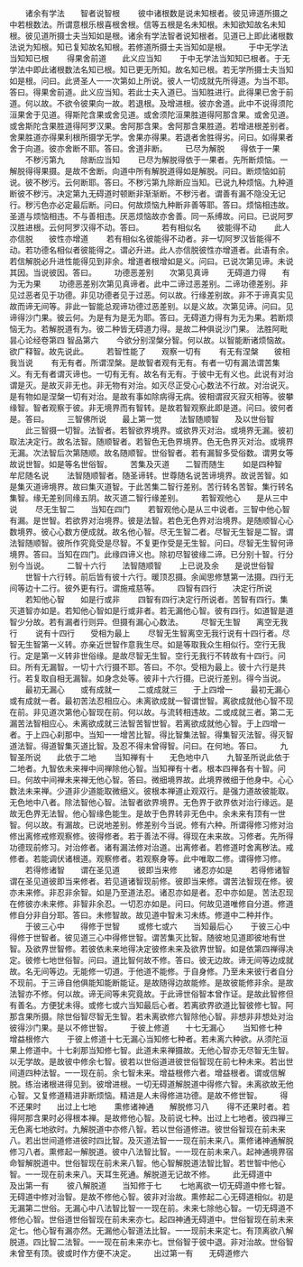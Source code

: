 <!-- { "loadSidebar": true } -->
　　诸余有学法　　智者说智根
　　彼中诸根数是说未知根者。彼见谛道所摄之中若根数法。所谓意根乐根喜根舍根。信等五根是名未知根。未知欲知故名未知根。彼见道所摄士夫当知如是根。诸余有学法智者说知根者。见道已上即此诸根数法说为知根。知已复知故名知根。若修道所摄士夫当知如是根。
　　于中无学法　　当知知已根
　　得果舍前道　　此义应当知
　　于中无学法当知知已根者。于无学法中即此诸根数法名知已根。知已更无所知。故名知已根。若无学所摄士夫当知如是根。问曰。此贤圣人一一次第如上所说。彼人一切成就先所得道。为当不耶。答曰。得果舍前道。此义应当知。若此士夫入道已。当知胜进行。此得果已舍于前道。何以故。不欲令彼果向一故。若退根。及增进根。彼亦舍道。此中不说得须陀洹果舍于见道。得斯陀含果或舍见道。或舍须陀洹果胜道得阿那含果。或舍见道。或舍斯陀含果胜道得阿罗汉果。舍阿那含果。舍阿那含果胜道。若增进根差别者。舍果胜道亦得果利根所摄学无学。舍果亦得果。若退者舍胜得劣。问曰。如得果者舍于向道。彼亦舍断不耶。答曰。舍道非断。
　　已尽为解脱　　得依于一果
　　不秽污第九　　除断应当知
　　已尽为解脱得依于一果者。先所断烦恼。一解脱得得果摄。是故不舍断。向道中所有解脱道得如是解脱。问曰。断烦恼如前说。彼不秽污。云何断耶。答曰。不秽污第九除断应当知。已说九种烦恼。九种道断彼不秽污。决定第九无碍道时顿断非渐渐断。不秽污者。谓善有漏不隐没无记行。秽污色亦必定最后断。问曰。何故烦恼九种断非善等耶。答曰。烦恼相违故。圣道与烦恼相违。不与善相违。厌恶烦恼故亦舍善。同一系缚故。问曰。已说阿罗汉胜进根。云何阿罗汉得不动。答曰。
　　若有相似名　　彼能得不动
　　此人亦信脱　　彼性亦增道
　　若有相似名彼能得不动者。非一切阿罗汉皆能得不动。若功德名相似者彼能得之。谓必升进。此人亦信脱彼性亦增道者。此语有余。若信解脱必升进性能得见到非余。增道者根增如是义。问曰。已说次第见谛。未说其因。当说彼因。答曰。
　　功德恶差别　　次第见真谛
　　无碍道力得　　有为无为果
　　功德恶差别次第见真谛者。此中二谛过恶差别。二谛功德差别。非见过恶者见于功德。非见功德者见于过恶。何以故。行缘差别故。非不于谛真实见故而谛无间等。非此一智能总观谛功德过恶差别。以是义故。次第见谛。问曰。见谛得沙门果。彼云何。为是有为是无为耶。答曰。无碍道力得有为无为果。若断烦恼无为。若解脱道有为。彼二种皆无碍道力得。是故二种俱说沙门果。
法胜阿毗昙心论经卷第四
智品第六
　　今欲分别涅槃分智。何以故。以智能断诸烦恼故。欲广释智。故先说此。
　　若智性能了　　观察一切有
　　有无有涅槃　　彼相我当说
　　有无有者。所谓涅槃。是故智者观有无有。有者一切有漏法谓苦集义。有无有者谓灭谛也。一切有无有。故名有无有。于彼中无有义也。此说有对治谓是灭。是故灭非无也。非无物有对治。如灭尽正受心心数法不行故。对治说灭。是有物如是涅槃一切有对治。是故有事如除病得无病。彼相谓寂灭寂灭相等。彼攀缘智。智者观察于彼。非无境界而有智转。是故若智观察此即是道。问曰。彼何者是。答曰。
　　三智佛所说　　最上第一觉
　　法智随顺智　　及以世俗智
　　此三智摄一切智。法智者。若智欲界境界。或欲界灭对治。或境界无漏。彼初取法决定行。故名法智。随顺智者。若智色无色界境界。色无色界灭对治。或境界无漏。次法智后次第随顺。故名随顺智。世俗智者。若有漏智多受俗数。谓男女等故说世智。如是等名世俗智。
　　苦集及灭道　　二智而随生
　　如是四种智　　牟尼随名说
　　法智随顺智者。随圣谛转。世尊随名说苦谛境界。故说苦智。如是集灭道谛境界。故曰集灭道智。于此苦集二智行差别。苦行转名苦智。集行转名集智。缘无差别同缘五阴。故灭道二智行缘差别。
　　若智观他心　　是从三中说
　　尽无生智二　　当知在四门
　　若智观他心是从三中说者。三智中他心智有漏。是世智。若欲界对治境界。彼是法智。若色无色界对治境界。是随顺智心心数境界。彼心心数方便成就。故名他心智。尽无生智二者。尽智无生智是二智。谓法智随顺智。彼所作究竟受是尽智。不复更作受是无生智。问曰。尽智无生智何谛境界。答曰。当知在四门。此缘四谛义也。除初尽智彼缘二谛。已分别十智。行分别今当说。
　　二智十六行　　法智随顺智
　　上已说及余　　是说世俗智
　　世智十六行转。前后皆有彼十六行。暖顶忍摄。余闻思修慧第一法摄。四行无间等边十二行。彼外更有行。谓施戒慈等。
　　四智有四行　　决定行所说
　　若知他心智　　如是行或非
　　四智有四行决定行所说者。苦智有四行。集灭道智亦如是。若知他心智如是行或非者。若无漏他心智。彼有四行。如道智是道智少分故。若有漏者行则异。但摄有漏心心数法。
　　尽智无生智　　离空无我行
　　说有十四行　　受相为最上
　　尽智无生智离空无我行说有十四行者。尽智无生智第一义转。亦亲近世智作意我生尽。如是等取我众生相似行。空行无我行。定是第一义转非世俗缘。是故尽智无生智。空行无我行不转故有十四行。问曰。所有无漏智。一切十六行摄不耶。答曰。不尔。受相为最上。彼十六行是共行。若复取自相无漏智。如身念处等。彼非十六行摄。已说行差别。得今当说。
　　最初无漏心　　或有成就一
　　二或成就三　　于上四增一
　　最初无漏心或有成就一者。最初苦法忍相应心。未离欲成就一智谓世智。离欲成就他心智不现在前。非见道次第他心智现在前。何以故。与流转相违故。二或成就三者。第二无漏苦法智相应心。未离欲成就三法智苦智世智。若离欲成就他心智。于上四增一者。于上四心刹那中。当知一一增苦比智。得比智集法智。得集智灭法智。得灭智道法智。得道智集灭道比智。及忍不得未曾得智。问曰。在何地。答曰。
　　九智圣所说　　此依于二地
　　当知禅有十　　无色地中八
　　九智圣所说此依于二地者。九智依未来禅中间禅除他心智。当知禅有十者。根本四禅各有十智。问曰。何故中间禅未来禅无他心智。答曰。微细境界故。此境界微细于他身中。心心数法未来禅。少道非少道能取微细义。彼根本禅道止观双行。是强力道故彼能取。无色地中八者。除法智他心智。法智者欲界境界。无色界于欲界依对治行缘远。是故无色界无法智。他心智缘色能生。是故于色界转非无色中。余未来有顶有一世智。何以故。有漏故。已说地差别。修差别今当说。修有六种。所谓得修习修对治修出离修戒修观察修。彼得修者。若于善法不得。得现在未来故。习修者。先所得功德现前修习。对治修者。诸有漏法修对治道。出离修者。若修道时舍离秽法。戒修者。若能调伏诸根道。观察修者。若观察身等。此中唯取二修。谓得修习修。
　　若得修诸智　　谓在圣见道
　　彼即当来修　　诸忍亦如是
　　若得修诸智谓在圣见道彼即当来修者。若见道诸智现前修。彼即当来修。谓苦法智现在修。彼亦未来修。非忍非余智。如是乃至道法忍。诸忍亦如是者。忍中亦如是。苦法忍现在修彼亦未来修。非智非余忍。一切忍亦如是。问曰。何故见道唯修自分道。修道修自分非自分耶。答曰。未修智故。故见道中智未习未练。修道中二种并作。
　　于彼三心中　　得修于世智
　　或修七或六　　当知最后心
　　于彼三心中得修于世智者。彼见道三心中得修世智。谓苦集灭比智。随彼地见道即彼地有世智。及欲界世智修。若彼依未来地得决定彼修未来及欲界世智。如是依第四禅得决定。彼修七地世俗智。问曰。道比智何故不修。答曰。彼无边故。谛无间等边成就故。名无间等边。无能修一切道。于他道不能修。于自身修。乃至未来彼行者自分不现前。于三谛自他俱能知能断能证。是故随得边故能修。是故彼能修非余。是故法智亦不修。何以故。谛无间等未究竟故。于此谛世俗智本曾作证。是故此智修但有善名。方便犹未得。或修七或六当知最后心者。若离欲界欲道比智彼修七智。阿那含果所摄。除世俗智尽智无生智。若未离欲修六智除他心智。非想非非想处对治彼得沙门果。是以不修世智。
　　于彼上修道　　十七无漏心
　　当知修七种　　增益根修六
　　于彼上修道十七无漏心当知修七种者。若未离六种欲。从须陀洹果上修道中。十七刹那当知修七智。此道未来禅摄故。无他心智亦无尽智无生智。以无学故。是故彼中修余七智。彼若以世俗道进彼世俗智现在前七种未来。若出世间道四种法智。一一现在前。余七智未来。增益根修六者。增益根者。谓或信解脱。练治诸根进得见到。彼增进根。一切无碍道解脱道中得修六智。未离欲故无他心智。又复修道精进非断烦恼。精进是人未得修进功德。是故不修世智。
　　得不还果时　　出过上七地
　　熏修诸神通　　解脱修习八
　　得不还果时者。若得阿那含果时必得根本禅。是故修他心智。及前说七种。出过上七地者。彼四禅三无色离七地欲时。九解脱道中亦修八智。若以世俗道修进。彼世俗智现在前未来八。若出世间道修进彼时四比智。及灭道法智一一现在前未来八。熏修诸神通解脱修习八者。熏修起一解脱道。彼中八法智比智。一一现在前未来八。起神通境界宿命智解脱道中。世俗智现在前未来八智。他心智解脱道法智比智。若世智中他心智。一一现在前未来八。天耳生死通。解脱道无记故不修。
　　此无碍道中　　及出第一有
　　彼八解脱道　　当知修于七
　　七地离欲一切无碍道中修七智。无碍道中修对治智。是故不修他心智。彼非对治故。熏修起二心无碍道相似。初是无漏第二世俗。无漏心中八法智比智一一现在前。未来七除他心智。一切无碍道不修他心智。世俗道世俗智现在前未来亦七。起四神通无碍道中。世俗智现在前未来定七。他心智有漏亦然。无漏他心智道法比智。一一现前未来定七。有顶离欲八解脱道。四比智二法智。一一现在前未来亦七。世俗智于彼中退。非对治故。世俗智未曾至有顶。彼或时作方便不决定。
　　出过第一有　　无碍道修六
